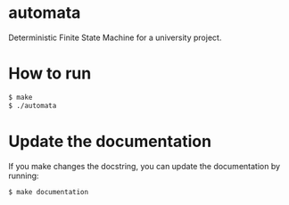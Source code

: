 # automata
Deterministic Finite State Machine for a university project.


# How to run

```bash
$ make
$ ./automata
```

# Update the documentation
If you make changes the docstring, you can update the documentation by running:

```bash
$ make documentation
```

